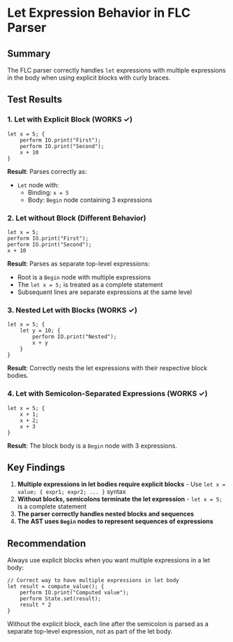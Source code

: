 # Let Expression Behavior in FLC Parser

## Summary

The FLC parser correctly handles `let` expressions with multiple expressions in the body when using explicit blocks with curly braces.

## Test Results

### 1. Let with Explicit Block (WORKS ✓)

```flc
let x = 5; {
    perform IO.print("First");
    perform IO.print("Second");
    x + 10
}
```

**Result**: Parses correctly as:
- `Let` node with:
  - Binding: `x = 5`
  - Body: `Begin` node containing 3 expressions

### 2. Let without Block (Different Behavior)

```flc
let x = 5;
perform IO.print("First");
perform IO.print("Second");
x + 10
```

**Result**: Parses as separate top-level expressions:
- Root is a `Begin` node with multiple expressions
- The `let x = 5;` is treated as a complete statement
- Subsequent lines are separate expressions at the same level

### 3. Nested Let with Blocks (WORKS ✓)

```flc
let x = 5; {
    let y = 10; {
        perform IO.print("Nested");
        x + y
    }
}
```

**Result**: Correctly nests the let expressions with their respective block bodies.

### 4. Let with Semicolon-Separated Expressions (WORKS ✓)

```flc
let x = 5; {
    x + 1;
    x + 2;
    x + 3
}
```

**Result**: The block body is a `Begin` node with 3 expressions.

## Key Findings

1. **Multiple expressions in let bodies require explicit blocks** - Use `let x = value; { expr1; expr2; ... }` syntax
2. **Without blocks, semicolons terminate the let expression** - `let x = 5;` is a complete statement
3. **The parser correctly handles nested blocks and sequences**
4. **The AST uses `Begin` nodes to represent sequences of expressions**

## Recommendation

Always use explicit blocks when you want multiple expressions in a let body:

```flc
// Correct way to have multiple expressions in let body
let result = compute_value(); {
    perform IO.print("Computed value");
    perform State.set(result);
    result * 2
}
```

Without the explicit block, each line after the semicolon is parsed as a separate top-level expression, not as part of the let body.